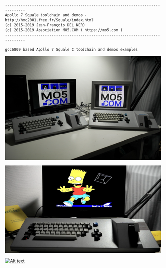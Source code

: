 	-------------------------------------------------------------------------------
	Apollo 7 Squale toolchain and demos - http://hxc2001.free.fr/Squale/index.html
	(c) 2015-2019 Jean-François DEL NERO
	(c) 2015-2019 Association MO5.COM ( https://mo5.com )
	-------------------------------------------------------------------------------

	gcc6809 based Apollo 7 Squale C toolchain and demos examples

![Squale_mo5](https://raw.githubusercontent.com/jfdelnero/Apollo_7_Squale/master/doc/imgs/Squales_MO5.jpg)

![Squale_demo](https://raw.githubusercontent.com/jfdelnero/Apollo_7_Squale/master/doc/imgs/Squale_Demo.png)

[![Alt text](https://img.youtube.com/vi/cp6OLa2aaII/0.jpg)](https://www.youtube.com/watch?v=cp6OLa2aaII)

